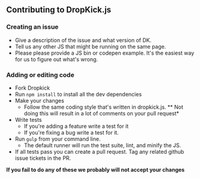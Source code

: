## Contributing to DropKick.js

### Creating an issue
- Give a description of the issue and what version of DK.
- Tell us any other JS that might be running on the same page.
- Please please provide a JS bin or codepen example. It's the easiest way for us to figure out what's wrong.

### Adding or editing code
- Fork Dropkick
- Run `npm install` to install all the dev dependencies
- Make your changes
  - Follow the same coding style that's written in dropkick.js. ** Not doing this will result in a lot of comments on your pull request*
- Write tests
  - If you're adding a feature write a test for it
  - If you're fixing a bug write a test for it.
- Run `gulp` from your command line.
  - The default runner will run the test suite, lint, and minify the JS.
- If all tests pass you can create a pull request. Tag any related github issue tickets in the PR.

**If you fail to do any of these we probably will not accept your changes**
